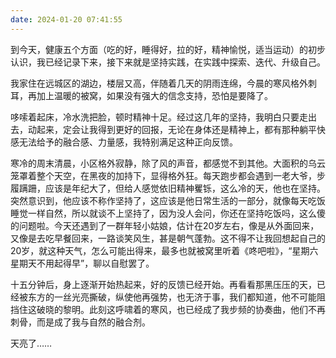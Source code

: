 ```yaml
---
date: 2024-01-20 07:41:55
---
```


到今天，健康五个方面（吃的好，睡得好，拉的好，精神愉悦，适当运动）的初步认识，我已经记录下来，接下来就是坚持实践，在实践中探索、迭代、升级自己。

我家住在远城区的湖边，楼层又高，伴随着几天的阴雨连绵，今晨的寒风格外刺耳，再加上温暖的被窝，如果没有强大的信念支持，恐怕是要降了。

哆嗦着起床，冷水洗把脸，顿时精神十足。经过这几年的坚持，我明白只要走出去，动起来，定会让我得到更好的回报，无论在身体还是精神上，都有那种躺平快感无法给予的融合感、力量感，我特别满足这种正向反馈。

寒冷的周末清晨，小区格外寂静，除了风的声音，都感觉不到其他。大面积的乌云笼罩着整个天空，在黑夜的加持下，显得格外狂。每天跑步都会遇到一老大爷，步履蹒跚，应该是年纪大了，但给人感觉依旧精神矍铄，这么冷的天，他也在坚持。突然意识到，他应该不称作坚持了，这应该是他日常生活的一部分，就像每天吃饭睡觉一样自然，所以就谈不上坚持了，因为没人会问，你还在坚持吃饭吗，这么傻的问题啦。今天还遇到了一群年轻小姑娘，估计在20岁左右，像是从外面回来，又像是去吃早餐回来，一路谈笑风生，甚是朝气蓬勃。这不得不让我回想起自己的20岁，就这种天气，怎么可能出得来，最多也就被窝里听着《咚吧啦》，“星期六星期天不用起得早”，聊以自慰罢了。

十五分钟后，身上逐渐开始热起来，好的反馈已经开始。再看看那黑压压的天，已经被东方的一丝光亮撕破，纵使他再强势，也无济于事，我们都知道，他不可能阻挡住这破晓的黎明。此刻这呼啸着的寒风，也已经成了我步频的协奏曲，他们不再刺骨，而是成了我与自然的融合剂。

天亮了……